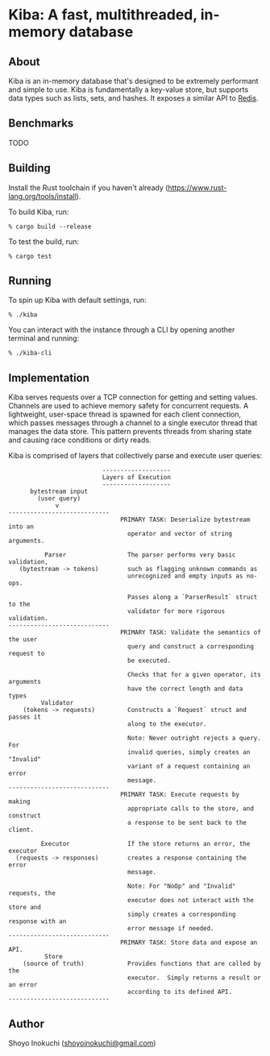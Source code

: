 # Kiba: A fast, multithreaded, in-memory database

## About
Kiba is an in-memory database that's designed to be extremely performant and simple to use.
Kiba is fundamentally a key-value store, but supports data types such as lists, sets, and hashes.
It exposes a similar API to [Redis](https://github.com/redis/redis).

## Benchmarks
TODO

## Building
Install the Rust toolchain if you haven't already (https://www.rust-lang.org/tools/install).

To build Kiba, run:
```
% cargo build --release
```
To test the build, run:
```
% cargo test
```

## Running
To spin up Kiba with default settings, run:
```
% ./kiba
```
You can interact with the instance through a CLI by opening another terminal and running:
```
% ./kiba-cli
```

## Implementation
Kiba serves requests over a TCP connection for getting and setting values.
Channels are used to achieve memory safety for concurrent requests. A lightweight,
user-space thread is spawned for each client connection, which passes
messages through a channel to a single executor thread that manages the data store.
This pattern prevents threads from sharing state and causing race conditions or
dirty reads.

Kiba is comprised of layers that collectively parse and execute user queries:

```
                          -------------------
                          Layers of Execution
                          -------------------
      bytestream input
        (user query)
             v
----------------------------
                               PRIMARY TASK: Deserialize bytestream into an
                                 operator and vector of string arguments.

          Parser                 The parser performs very basic validation,
   (bytestream -> tokens)        such as flagging unknown commands as
                                 unrecognized and empty inputs as no-ops.

                                 Passes along a `ParserResult` struct to the
                                 validator for more rigorous validation.
----------------------------
                               PRIMARY TASK: Validate the semantics of the user
                                 query and construct a corresponding request to
                                 be executed.

                                 Checks that for a given operator, its arguments
                                 have the correct length and data types
         Validator
    (tokens -> requests)         Constructs a `Request` struct and passes it
                                 along to the executor.

                                 Note: Never outright rejects a query. For
                                 invalid queries, simply creates an "Invalid"
                                 variant of a request containing an error
                                 message.
----------------------------
                               PRIMARY TASK: Execute requests by making
                                 appropriate calls to the store, and construct
                                 a response to be sent back to the client.

         Executor                If the store returns an error, the executor
  (requests -> responses)        creates a response containing the error
                                 message.

                                 Note: For "NoOp" and "Invalid" requests, the
                                 executor does not interact with the store and
                                 simply creates a corresponding response with an
                                 error message if needed.
----------------------------
                               PRIMARY TASK: Store data and expose an API.
          Store
    (source of truth)            Provides functions that are called by the
                                 executor.  Simply returns a result or an error
                                 according to its defined API.
----------------------------
```
              
## Author
Shoyo Inokuchi (shoyoinokuchi@gmail.com)

